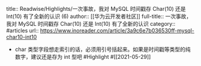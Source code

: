 title:: Readwise/Highlights/一次事故，我对 MySQL 时间戳存 Char(10) 还是 Int(10) 有了全新的认识 (6)
author:: [[华为云开发者社区]]
full-title:: 一次事故，我对 MySQL 时间戳存 Char(10) 还是 Int(10) 有了全新的认识
category:: #articles
url:: https://www.inoreader.com/article/3a9c6e7b036530ff-mysql-char10-int10

- char 类型字段想走索引的话，必须用引号括起来。如果是时间戳等类型的纯数字，建议还是存为 int 型吧 #Highlight #[[2021-05-29]]